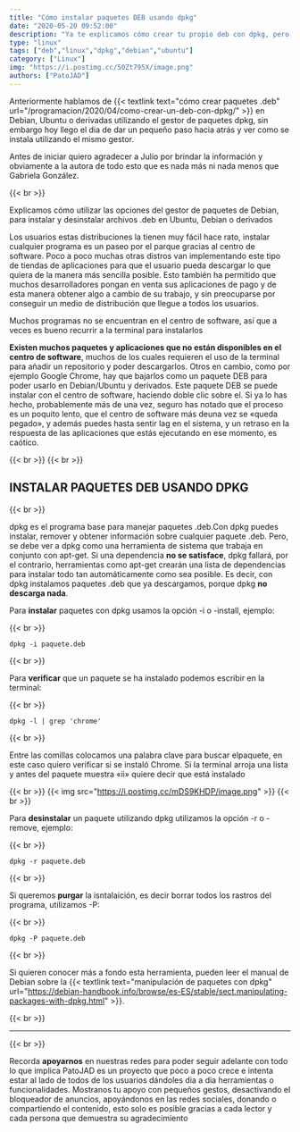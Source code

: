 ```yaml
---
title: "Cómo instalar paquetes DEB usando dpkg"
date: "2020-05-20 09:52:00"
description: "Ya te explicamos cómo crear tu propio deb con dpkg, pero nos falto explicar como instalarlo, ya no tenes mas dudas asi se instala un deb con dpkg."
type: "linux"
tags: ["deb","linux","dpkg","debian","ubuntu"]
category: ["Linux"]
img: "https://i.postimg.cc/50Zt795X/image.png"
authors: ["PatoJAD"]
---
```


Anteriormente hablamos de {{< textlink text="cómo crear paquetes .deb" url="/programacion/2020/04/como-crear-un-deb-con-dpkg/" >}} en Debian, Ubuntu o derivadas utilizando el gestor de paquetes dpkg, sin embargo hoy llego el dia de dar un pequeño paso hacia atrás y ver como se instala utilizando el mismo gestor.

Antes de iniciar quiero agradecer a Julio por brindar la información y obviamente a la autora de todo esto que es nada más ni nada menos que Gabriela González.

{{< br >}}

Explicamos cómo utilizar las opciones del gestor de paquetes de Debian, para instalar y desinstalar archivos .deb en Ubuntu, Debian o derivados

Los usuarios estas distribuciones la tienen muy fácil  hace rato, instalar cualquier programa es un paseo por el  parque gracias al centro de software. Poco a poco muchas  otras distros van implementando este tipo de tiendas de  aplicaciones para que el usuario pueda descargar lo que  quiera de la manera más sencilla posible. Esto también ha  permitido que muchos desarrolladores pongan en venta sus  aplicaciones de pago y de esta manera obtener algo a cambio de su trabajo, y sin preocuparse por conseguir un medio de  distribución que llegue a todos los usuarios.

Muchos programas no se encuentran en el centro de software, así que a veces es bueno recurrir a la terminal para instalarlos

**Existen muchos paquetes y aplicaciones que no están disponibles en el centro de software**, muchos de los cuales requieren el uso de la terminal para añadir un repositorio y poder descargarlos. Otros en cambio, como por ejemplo Google Chrome, hay que bajarlos como un paquete DEB para poder usarlo en Debian/Ubuntu y derivados. Este paquete DEB se puede instalar con el centro de software, haciendo doble clic sobre el. Si ya lo has hecho, probablemente más de una vez, seguro has notado que el proceso es un poquito lento, que el centro de software más deuna vez se «queda pegado», y además puedes hasta sentir lag en el sistema, y un retraso en la respuesta de las aplicaciones que estás ejecutando en ese momento, es caótico.

{{< br >}}
{{< br >}}

## INSTALAR PAQUETES DEB USANDO DPKG

{{< br >}}

dpkg es el programa base para manejar paquetes .deb.Con dpkg puedes instalar, remover y obtener información sobre cualquier paquete .deb. Pero, se debe ver a dpkg como una herramienta de sistema que trabaja en conjunto con apt-get. Si una dependencia **no se satisface**, dpkg fallará, por el contrario, herramientas como apt-get crearán una lista de dependencias para instalar todo tan automáticamente como sea posible. Es decir, con dpkg instalamos paquetes .deb que ya descargamos, porque dpkg **no descarga nada**.

Para **instalar** paquetes con dpkg usamos la opción -i o -install, ejemplo:

{{< br >}}

    dpkg -i paquete.deb

{{< br >}}

Para **verificar** que un paquete se ha instalado podemos escribir en la terminal:

{{< br >}}

    dpkg -l | grep 'chrome'

{{< br >}}

Entre las comillas colocamos una palabra clave para buscar elpaquete, en este caso quiero verificar si se instaló Chrome. Si la terminal arroja una lista y antes del paquete muestra «ii» quiere decir que está instalado

{{< br >}}
{{< img src="https://i.postimg.cc/mDS9KHDP/image.png" >}}
{{< br >}}

Para **desinstalar** un paquete utilizando dpkg utilizamos la opción -r o -remove, ejemplo:

{{< br >}}

    dpkg -r paquete.deb

{{< br >}}

Si queremos **purgar** la isntalaición, es decir borrar todos los rastros del programa, utilizamos -P:

{{< br >}}

    dpkg -P paquete.deb

{{< br >}}

Si quieren conocer más a fondo esta herramienta, pueden leer el manual de Debian sobre la {{< textlink text="manipulación de paquetes con dpkg" url="https://debian-handbook.info/browse/es-ES/stable/sect.manipulating-packages-with-dpkg.html" >}}.

{{< br >}}

---

{{< br >}}

Recorda **apoyarnos** en nuestras redes para poder seguir adelante con todo lo que implica PatoJAD es un proyecto que poco a poco crece e intenta estar al lado de todos de los usuarios dándoles dia a dia herramientas o funcionalidades. Mostranos tu apoyo con pequeños gestos, desactivando el bloqueador de anuncios, apoyándonos en las redes sociales, donando o compartiendo el contenido, esto solo es posible gracias a cada lector y cada persona que demuestra su agradecimiento
